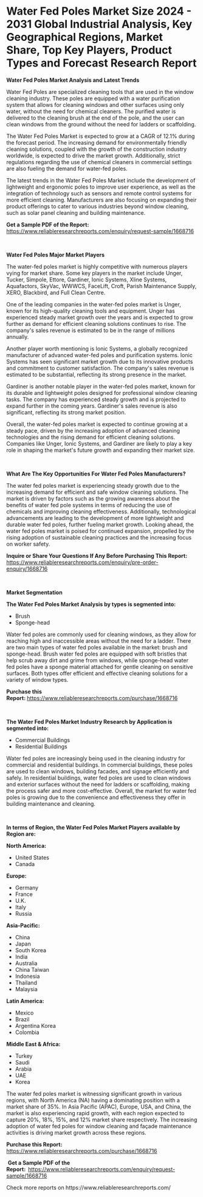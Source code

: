 <p><h1>Water Fed Poles Market Size 2024 - 2031 Global Industrial Analysis, Key Geographical Regions, Market Share, Top Key Players, Product Types and Forecast Research Report</h1></p><p><strong>Water Fed Poles Market Analysis and Latest Trends</strong></p>
<p><p>Water Fed Poles are specialized cleaning tools that are used in the window cleaning industry. These poles are equipped with a water purification system that allows for cleaning windows and other surfaces using only water, without the need for chemical cleaners. The purified water is delivered to the cleaning brush at the end of the pole, and the user can clean windows from the ground without the need for ladders or scaffolding.</p><p>The Water Fed Poles Market is expected to grow at a CAGR of 12.1% during the forecast period. The increasing demand for environmentally friendly cleaning solutions, coupled with the growth of the construction industry worldwide, is expected to drive the market growth. Additionally, strict regulations regarding the use of chemical cleaners in commercial settings are also fueling the demand for water-fed poles.</p><p>The latest trends in the Water Fed Poles Market include the development of lightweight and ergonomic poles to improve user experience, as well as the integration of technology such as sensors and remote control systems for more efficient cleaning. Manufacturers are also focusing on expanding their product offerings to cater to various industries beyond window cleaning, such as solar panel cleaning and building maintenance.</p></p>
<p><strong>Get a Sample PDF of the Report:&nbsp;</strong> <a href="https://www.reliableresearchreports.com/enquiry/request-sample/1668716">https://www.reliableresearchreports.com/enquiry/request-sample/1668716</a></p>
<p>&nbsp;</p>
<p><strong>Water Fed Poles Major Market Players</strong></p>
<p><p>The water-fed poles market is highly competitive with numerous players vying for market share. Some key players in the market include Unger, Tucker, Simpole, Ettore, Gardiner, Ionic Systems, Xline Systems, Aquafactors, SkyVac, WWWCS, FaceLift, Croft, Parish Maintenance Supply, XERO, Blackbird, and Full Clean Centre.</p><p>One of the leading companies in the water-fed poles market is Unger, known for its high-quality cleaning tools and equipment. Unger has experienced steady market growth over the years and is expected to grow further as demand for efficient cleaning solutions continues to rise. The company's sales revenue is estimated to be in the range of millions annually.</p><p>Another player worth mentioning is Ionic Systems, a globally recognized manufacturer of advanced water-fed poles and purification systems. Ionic Systems has seen significant market growth due to its innovative products and commitment to customer satisfaction. The company's sales revenue is estimated to be substantial, reflecting its strong presence in the market.</p><p>Gardiner is another notable player in the water-fed poles market, known for its durable and lightweight poles designed for professional window cleaning tasks. The company has experienced steady growth and is projected to expand further in the coming years. Gardiner's sales revenue is also significant, reflecting its strong market position.</p><p>Overall, the water-fed poles market is expected to continue growing at a steady pace, driven by the increasing adoption of advanced cleaning technologies and the rising demand for efficient cleaning solutions. Companies like Unger, Ionic Systems, and Gardiner are likely to play a key role in shaping the market's future growth and expanding their market size.</p></p>
<p>&nbsp;</p>
<p><strong>What Are The Key Opportunities For Water Fed Poles Manufacturers?</strong></p>
<p><p>The water fed poles market is experiencing steady growth due to the increasing demand for efficient and safe window cleaning solutions. The market is driven by factors such as the growing awareness about the benefits of water fed pole systems in terms of reducing the use of chemicals and improving cleaning effectiveness. Additionally, technological advancements are leading to the development of more lightweight and durable water fed poles, further fueling market growth. Looking ahead, the water fed poles market is poised for continued expansion, propelled by the rising adoption of sustainable cleaning practices and the increasing focus on worker safety.</p></p>
<p><strong>Inquire or Share Your Questions If Any Before Purchasing This Report:</strong> <a href="https://www.reliableresearchreports.com/enquiry/pre-order-enquiry/1668716">https://www.reliableresearchreports.com/enquiry/pre-order-enquiry/1668716</a></p>
<p>&nbsp;</p>
<p><strong>Market Segmentation</strong></p>
<p><strong>The Water Fed Poles Market Analysis by types is segmented into:</strong></p>
<p><ul><li>Brush</li><li>Sponge-head</li></ul></p>
<p><p>Water fed poles are commonly used for cleaning windows, as they allow for reaching high and inaccessible areas without the need for a ladder. There are two main types of water fed poles available in the market: brush and sponge-head. Brush water fed poles are equipped with soft bristles that help scrub away dirt and grime from windows, while sponge-head water fed poles have a sponge material attached for gentle cleaning on sensitive surfaces. Both types offer efficient and effective cleaning solutions for a variety of window types.</p></p>
<p><strong>Purchase this Report:&nbsp;</strong><a href="https://www.reliableresearchreports.com/purchase/1668716">https://www.reliableresearchreports.com/purchase/1668716</a></p>
<p>&nbsp;</p>
<p><strong>The Water Fed Poles Market Industry Research by Application is segmented into:</strong></p>
<p><ul><li>Commercial Buildings</li><li>Residential Buildings</li></ul></p>
<p><p>Water fed poles are increasingly being used in the cleaning industry for commercial and residential buildings. In commercial buildings, these poles are used to clean windows, building facades, and signage efficiently and safely. In residential buildings, water fed poles are used to clean windows and exterior surfaces without the need for ladders or scaffolding, making the process safer and more cost-effective. Overall, the market for water fed poles is growing due to the convenience and effectiveness they offer in building maintenance and cleaning.</p></p>
<p>&nbsp;</p>
<p><strong>In terms of Region, the Water Fed Poles Market Players available by Region are:</strong></p>
<p>
    <p> <strong> North America: </strong>
        <ul>
            <li>United States</li>
            <li>Canada</li>
        </ul>
        </p> 
    <p> <strong> Europe: </strong>
        <ul>
            <li>Germany</li>
            <li>France</li>
            <li>U.K.</li>
            <li>Italy</li>
            <li>Russia</li>
        </ul>
        </p> 
    <p> <strong> Asia-Pacific: </strong>
        <ul>
            <li>China</li>
            <li>Japan</li>
            <li>South Korea</li>
            <li>India</li>
            <li>Australia</li>
            <li>China Taiwan</li>
            <li>Indonesia</li>
            <li>Thailand</li>
            <li>Malaysia</li>
        </ul>
        </p> 
    <p> <strong> Latin America: </strong>
        <ul>
            <li>Mexico</li>
            <li>Brazil</li>
            <li>Argentina Korea</li>
            <li>Colombia</li>
        </ul>
        </p> 
    <p> <strong> Middle East & Africa: </strong>
        <ul>
            <li>Turkey</li>
            <li>Saudi</li>
            <li>Arabia</li>
            <li>UAE</li>
            <li>Korea</li>
        </ul>
    </p>
    </p>
<p><p>The water fed poles market is witnessing significant growth in various regions, with North America (NA) having a dominating position with a market share of 35%. In Asia Pacific (APAC), Europe, USA, and China, the market is also experiencing rapid growth, with each region expected to capture 20%, 18%, 15%, and 12% market share respectively. The increasing adoption of water fed poles for window cleaning and façade maintenance activities is driving market growth across these regions.</p></p>
<p><strong>Purchase this Report: </strong><a href="https://www.reliableresearchreports.com/purchase/1668716">https://www.reliableresearchreports.com/purchase/1668716</a></p>
<p>&nbsp;<strong>Get a Sample PDF of the Report:&nbsp;&nbsp;</strong><a href="https://www.reliableresearchreports.com/enquiry/request-sample/1668716">https://www.reliableresearchreports.com/enquiry/request-sample/1668716</a></p>
<p><strong></strong></p>
<p>Check more reports on https://www.reliableresearchreports.com/</p>